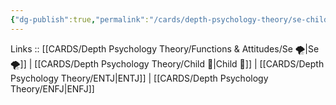 ```yaml
---
{"dg-publish":true,"permalink":"/cards/depth-psychology-theory/se-child/","noteIcon":"","created":"2023-01-05T12:11:26.688+01:00","updated":"2023-03-09T10:07:10.362+01:00"}
---
```


Links :: [[CARDS/Depth Psychology Theory/Functions & Attitudes/Se 🌪️\|Se 🌪️]] | [[CARDS/Depth Psychology Theory/Child 👼\|Child 👼]] | [[CARDS/Depth Psychology Theory/ENTJ\|ENTJ]] | [[CARDS/Depth Psychology Theory/ENFJ\|ENFJ]]